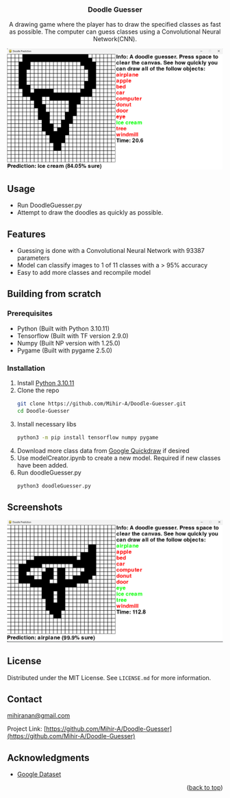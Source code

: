 <!-- PROJECT LOGO -->
<!---
<div align="center">
  <a href="https://github.com/Mihir-A/Chess-AI">
    <img src="images/logo.png" alt="Logo" width="60" height="60">
  </a>
-->

<h3 align="center">Doodle Guesser</h3>

  <p align="center">
    A drawing game where the player has to draw the specified classes as fast as possible. The computer can guess classes using a Convolutional Neural Network(CNN).
  </p>
</div>

<div align="center">
  <img src="images/ss1.png" alt="Screenshot" >
</div>


<!-- USAGE EXAMPLES -->
## Usage
* Run DoodleGuesser.py
* Attempt to draw the doodles as quickly as possible.

## Features
* Guessing is done with a Convolutional Neural Network with 93387 parameters
* Model can classify images to 1 of 11 classes with a > 95% accuracy
* Easy to add more classes and recompile model


<!-- GETTING STARTED -->
## Building from scratch
  
### Prerequisites

* Python (Built with Python 3.10.11)
* Tensorflow (Built with TF version 2.9.0)
* Numpy (Built NP version with 1.25.0)
* Pygame (Built with pygame 2.5.0)
  
### Installation

1. Install [Python 3.10.11](https://www.python.org/downloads/release/python-31011/)
2. Clone the repo
   ```sh
   git clone https://github.com/Mihir-A/Doodle-Guesser.git
   cd Doodle-Guesser
   ```
3. Install necessary libs
   ```sh
   python3 -m pip install tensorflow numpy pygame
   ```
4. Download more class data from [Google Quickdraw](https://console.cloud.google.com/storage/browser/quickdraw_dataset/full/numpy_bitmap) if desired
5. Use modelCreator.ipynb to create a new model. Required if new classes have been added.
6. Run doodleGuesser.py
   ```sh
   python3 doodleGuesser.py
   ```

## Screenshots
<p float="left">
  <img src="images/ss2.png" alt="Screenshot" >
</p>


<!-- LICENSE -->
## License

Distributed under the MIT License. See `LICENSE.md` for more information.



<!-- CONTACT -->
## Contact

mihiranan@gmail.com

Project Link: [https://github.com/Mihir-A/Doodle-Guesser](https://github.com/Mihir-A/Doodle-Guesser)



<!-- ACKNOWLEDGMENTS -->
## Acknowledgments
* [Google Dataset](https://console.cloud.google.com/storage/browser/quickdraw_dataset/full/numpy_bitmap)

<p align="right">(<a href="#readme-top">back to top</a>)</p>
